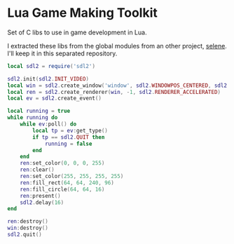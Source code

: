 # Lua Game Making Toolkit

Set of C libs to use in game development in Lua.


I extracted these libs from the global modules from an other project, [selene](https://github.com/canoi12/selene).
I'll keep it in this separated repository.

```lua
local sdl2 = require('sdl2')

sdl2.init(sdl2.INIT_VIDEO)
local win = sdl2.create_window('window', sdl2.WINDOWPOS_CENTERED, sdl2.WINDOWPOS_CENTERED, 640, 380, sdl2.WINDOW_SHOWN)
local ren = sdl2.create_renderer(win, -1, sdl2.RENDERER_ACCELERATED)
local ev = sdl2.create_event()

local running = true
while running do
    while ev:poll() do
        local tp = ev:get_type()
        if tp == sdl2.QUIT then
            running = false
        end
    end
    ren:set_color(0, 0, 0, 255)
    ren:clear()
    ren:set_color(255, 255, 255, 255)
    ren:fill_rect(64, 64, 240, 96)
    ren:fill_circle(64, 64, 16)
    ren:present()
    sdl2.delay(16)
end

ren:destroy()
win:destroy()
sdl2.quit()
```
